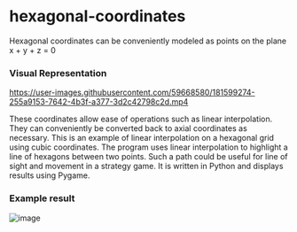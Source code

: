 # hexagonal-coordinates
Hexagonal coordinates can be conveniently modeled as points on the plane x + y + z = 0

### Visual Representation
https://user-images.githubusercontent.com/59668580/181599274-255a9153-7642-4b3f-a377-3d2c42798c2d.mp4

These coordinates allow ease of operations such as linear interpolation. They can conveniently be converted back to axial coordinates as necessary. This is an example of linear interpolation on a hexagonal grid using cubic coordinates. The program uses linear interpolation to highlight a line of hexagons between two points. Such a path could be useful for line of sight and movement in a strategy game. It is written in Python and displays results using Pygame.

### Example result
![image](https://user-images.githubusercontent.com/59668580/181600195-2da9d97b-b688-4a91-b82e-0948d2b44be9.png)
